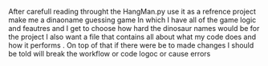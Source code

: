 After carefull reading throught the HangMan.py use it as a refrence project make me a 
dinaoname guessing game 
In which I have all of the game logic and feautres and I get to choose how hard the dinosaur names would be
for the project I also want a file that contains all about what my code does and how it performs . 
On top of that if there were be to made changes I should be told will break the workflow or code logoc or cause errors